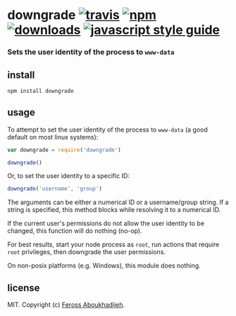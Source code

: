 # downgrade [![travis][travis-image]][travis-url] [![npm][npm-image]][npm-url] [![downloads][downloads-image]][downloads-url] [![javascript style guide][standard-image]][standard-url]

[travis-image]: https://img.shields.io/travis/feross/downgrade/master.svg
[travis-url]: https://travis-ci.org/feross/downgrade
[npm-image]: https://img.shields.io/npm/v/downgrade.svg
[npm-url]: https://npmjs.org/package/downgrade
[downloads-image]: https://img.shields.io/npm/dm/downgrade.svg
[downloads-url]: https://npmjs.org/package/downgrade
[standard-image]: https://img.shields.io/badge/code_style-standard-brightgreen.svg
[standard-url]: https://standardjs.com

### Sets the user identity of the process to `www-data`

## install

```
npm install downgrade
```

## usage

To attempt to set the user identity of the process to `www-data` (a good default on most
linux systems):

```js
var downgrade = require('downgrade')

downgrade()
```

Or, to set the user identity to a specific ID:

```js
downgrade('username', 'group')
```

The arguments can be either a numerical ID or a username/group string. If a string is
specified, this method blocks while resolving it to a numerical ID.

If the current user's permissions do not allow the user identity to be changed, this
function will do nothing (no-op).

For best results, start your node process as `root`, run actions that require `root`
privileges, then downgrade the user permissions.

On non-posix platforms (e.g. Windows), this module does nothing.

## license

MIT. Copyright (c) [Feross Aboukhadijeh](http://feross.org).
